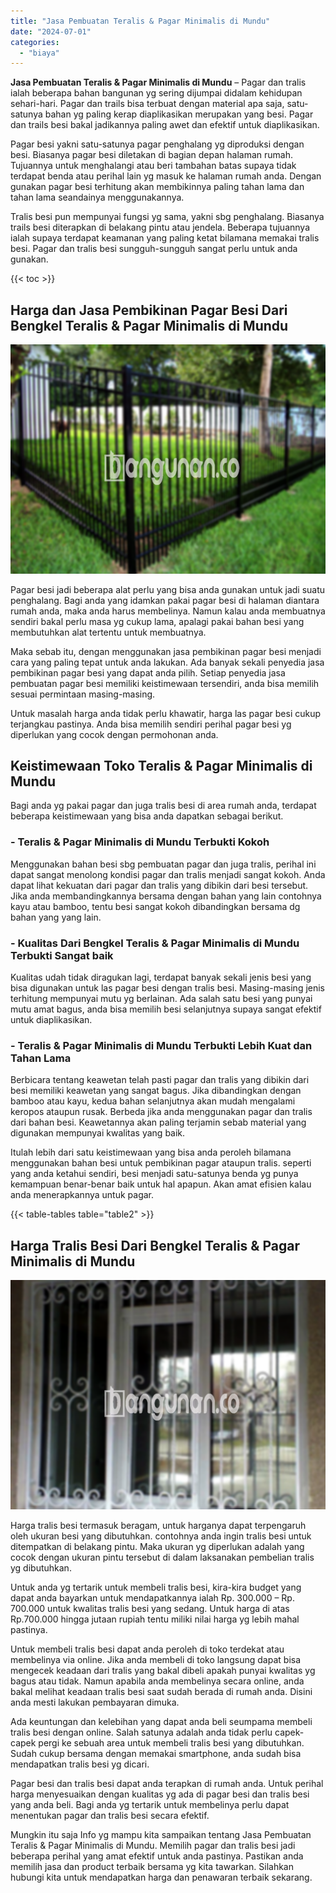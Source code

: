 ```yaml
---
title: "Jasa Pembuatan Teralis & Pagar Minimalis di Mundu"
date: "2024-07-01"
categories: 
  - "biaya"
---
```


**Jasa Pembuatan Teralis & Pagar Minimalis di Mundu** – Pagar dan tralis ialah beberapa bahan bangunan yg sering dijumpai didalam kehidupan sehari-hari. Pagar dan trails bisa terbuat dengan material apa saja, satu-satunya bahan yg paling kerap diaplikasikan merupakan yang besi. Pagar dan trails besi bakal jadikannya paling awet dan efektif untuk diaplikasikan.

Pagar besi yakni satu-satunya pagar penghalang yg diproduksi dengan besi. Biasanya pagar besi diletakan di bagian depan halaman rumah. Tujuannya untuk menghalangi atau beri tambahan batas supaya tidak terdapat benda atau perihal lain yg masuk ke halaman rumah anda. Dengan gunakan pagar besi terhitung akan membikinnya paling tahan lama dan tahan lama seandainya menggunakannya.

Tralis besi pun mempunyai fungsi yg sama, yakni sbg penghalang. Biasanya trails besi diterapkan di belakang pintu atau jendela. Beberapa tujuannya ialah supaya terdapat keamanan yang paling ketat bilamana memakai tralis besi. Pagar dan tralis besi sungguh-sungguh sangat perlu untuk anda gunakan.

{{< toc >}}

## Harga dan Jasa Pembikinan Pagar Besi Dari Bengkel Teralis & Pagar Minimalis di Mundu

![Jasa Pembuatan Teralis & Pagar Minimalis di Mundu](/images/pagar-minimalis-murah-09.png)

Pagar besi jadi beberapa alat perlu yang bisa anda gunakan untuk jadi suatu penghalang. Bagi anda yang idamkan pakai pagar besi di halaman diantara rumah anda, maka anda harus membelinya. Namun kalau anda membuatnya sendiri bakal perlu masa yg cukup lama, apalagi pakai bahan besi yang membutuhkan alat tertentu untuk membuatnya.

Maka sebab itu, dengan menggunakan jasa pembikinan pagar besi menjadi cara yang paling tepat untuk anda lakukan. Ada banyak sekali penyedia jasa pembikinan pagar besi yang dapat anda pilih. Setiap penyedia jasa pembuatan pagar besi memiliki keistimewaan tersendiri, anda bisa memilih sesuai permintaan masing-masing.

Untuk masalah harga anda tidak perlu khawatir, harga las pagar besi cukup terjangkau pastinya. Anda bisa memilih sendiri perihal pagar besi yg diperlukan yang cocok dengan permohonan anda.

## Keistimewaan Toko Teralis & Pagar Minimalis di Mundu

Bagi anda yg pakai pagar dan juga tralis besi di area rumah anda, terdapat beberapa keistimewaan yang bisa anda dapatkan sebagai berikut.

### \- Teralis & Pagar Minimalis di Mundu Terbukti Kokoh

Menggunakan bahan besi sbg pembuatan pagar dan juga tralis, perihal ini dapat sangat menolong kondisi pagar dan tralis menjadi sangat kokoh. Anda dapat lihat kekuatan dari pagar dan tralis yang dibikin dari besi tersebut. Jika anda membandingkannya bersama dengan bahan yang lain contohnya kayu atau bamboo, tentu besi sangat kokoh dibandingkan bersama dg bahan yang yang lain.

### \- Kualitas Dari Bengkel Teralis & Pagar Minimalis di Mundu Terbukti Sangat baik

Kualitas udah tidak diragukan lagi, terdapat banyak sekali jenis besi yang bisa digunakan untuk las pagar besi dengan tralis besi. Masing-masing jenis terhitung mempunyai mutu yg berlainan. Ada salah satu besi yang punyai mutu amat bagus, anda bisa memilih besi selanjutnya supaya sangat efektif untuk diaplikasikan.

### \- Teralis & Pagar Minimalis di Mundu Terbukti Lebih Kuat dan Tahan Lama

Berbicara tentang keawetan telah pasti pagar dan tralis yang dibikin dari besi memiliki keawetan yang sangat bagus. Jika dibandingkan dengan bamboo atau kayu, kedua bahan selanjutnya akan mudah mengalami keropos ataupun rusak. Berbeda jika anda menggunakan pagar dan tralis dari bahan besi. Keawetannya akan paling terjamin sebab material yang digunakan mempunyai kwalitas yang baik.

Itulah lebih dari satu keistimewaan yang bisa anda peroleh bilamana menggunakan bahan besi untuk pembikinan pagar ataupun tralis. seperti yang anda ketahui sendiri, besi menjadi satu-satunya benda yg punya kemampuan benar-benar baik untuk hal apapun. Akan amat efisien kalau anda menerapkannya untuk pagar.

{{< table-tables table="table2" >}}

## Harga Tralis Besi Dari Bengkel Teralis & Pagar Minimalis di Mundu

![Jasa Pembuatan Teralis & Pagar Minimalis di Mundu](/images/teralis-minimalis-murah-06.png)

Harga tralis besi termasuk beragam, untuk harganya dapat terpengaruh oleh ukuran besi yang dibutuhkan. contohnya anda ingin tralis besi untuk ditempatkan di belakang pintu. Maka ukuran yg diperlukan adalah yang cocok dengan ukuran pintu tersebut di dalam laksanakan pembelian tralis yg dibutuhkan.

Untuk anda yg tertarik untuk membeli tralis besi, kira-kira budget yang dapat anda bayarkan untuk mendapatkannya ialah Rp. 300.000 – Rp. 700.000 untuk kwalitas tralis besi yang sedang. Untuk harga di atas Rp.700.000 hingga jutaan rupiah tentu miliki nilai harga yg lebih mahal pastinya.

Untuk membeli tralis besi dapat anda peroleh di toko terdekat atau membelinya via online. Jika anda membeli di toko langsung dapat bisa mengecek keadaan dari tralis yang bakal dibeli apakah punyai kwalitas yg bagus atau tidak. Namun apabila anda membelinya secara online, anda bakal melihat keadaan tralis besi saat sudah berada di rumah anda. Disini anda mesti lakukan pembayaran dimuka.

Ada keuntungan dan kelebihan yang dapat anda beli seumpama membeli tralis besi dengan online. Salah satunya adalah anda tidak perlu capek-capek pergi ke sebuah area untuk membeli tralis besi yang dibutuhkan. Sudah cukup bersama dengan memakai smartphone, anda sudah bisa mendapatkan tralis besi yg dicari.

Pagar besi dan tralis besi dapat anda terapkan di rumah anda. Untuk perihal harga menyesuaikan dengan kualitas yg ada di pagar besi dan tralis besi yang anda beli. Bagi anda yg tertarik untuk membelinya perlu dapat menentukan pagar dan tralis besi secara efektif.

Mungkin itu saja Info yg mampu kita sampaikan tentang Jasa Pembuatan Teralis & Pagar Minimalis di Mundu. Memilih pagar dan tralis besi jadi beberapa perihal yang amat efektif untuk anda pastinya. Pastikan anda memilih jasa dan product terbaik bersama yg kita tawarkan. Silahkan hubungi kita untuk mendapatkan harga dan penawaran terbaik sekarang.

